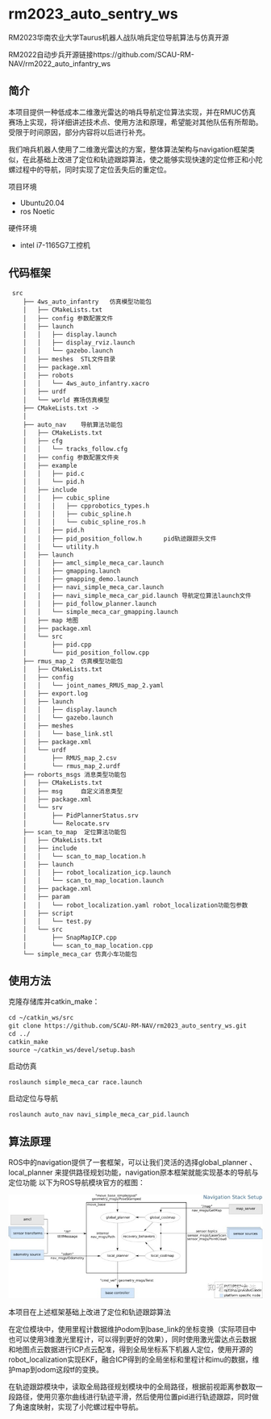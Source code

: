 # rm2023_auto_sentry_ws
 RM2023华南农业大学Taurus机器人战队哨兵定位导航算法与仿真开源

RM2022自动步兵开源链接https://github.com/SCAU-RM-NAV/rm2022_auto_infantry_ws

## 简介
本项目提供一种低成本二维激光雷达的哨兵导航定位算法实现，并在RMUC仿真赛场上实现，将详细讲述技术点、使用方法和原理，希望能对其他队伍有所帮助。受限于时间原因，部分内容将以后进行补充。

我们哨兵机器人使用了二维激光雷达的方案，整体算法架构与navigation框架类似，在此基础上改进了定位和轨迹跟踪算法，使之能够实现快速的定位修正和小陀螺过程中的导航，同时实现了定位丢失后的重定位。

项目环境
* Ubuntu20.04
* ros Noetic

硬件环境
* intel i7-1165G7工控机

## 代码框架
```
 src
    ├── 4ws_auto_infantry   仿真模型功能包
    │   ├── CMakeLists.txt
    │   ├── config 参数配置文件
    │   ├── launch
    │   │   ├── display.launch
    │   │   ├── display_rviz.launch
    │   │   └── gazebo.launch
    │   ├── meshes  STL文件目录
    │   ├── package.xml
    │   ├── robots
    │   │   └── 4ws_auto_infantry.xacro
    │   ├── urdf
    │   └── world 赛场仿真模型
    ├── CMakeLists.txt -> 
    │
    ├── auto_nav    导航算法功能包
    │   ├── CMakeLists.txt
    │   ├── cfg
    │   │   └── tracks_follow.cfg
    │   ├── config 参数配置文件夹
    │   ├── example
    │   │   ├── pid.c
    │   │   └── pid.h
    │   ├── include
    │   │   ├── cubic_spline
    │   │   │   ├── cpprobotics_types.h
    │   │   │   ├── cubic_spline.h
    │   │   │   └── cubic_spline_ros.h
    │   │   ├── pid.h
    │   │   ├── pid_position_follow.h      pid轨迹跟踪头文件
    │   │   └── utility.h
    │   ├── launch
    │   │   ├── amcl_simple_meca_car.launch
    │   │   ├── gmapping.launch
    │   │   ├── gmapping_demo.launch
    │   │   ├── navi_simple_meca_car.launch
    │   │   ├── navi_simple_meca_car_pid.launch 导航定位算法launch文件
    │   │   ├── pid_follow_planner.launch
    │   │   └── simple_meca_car_gmapping.launch
    │   ├── map 地图
    │   ├── package.xml
    │   └── src
    │       ├── pid.cpp
    │       └── pid_position_follow.cpp
    ├── rmus_map_2  仿真模型功能包
    │   ├── CMakeLists.txt
    │   ├── config
    │   │   └── joint_names_RMUS_map_2.yaml
    │   ├── export.log
    │   ├── launch
    │   │   ├── display.launch
    │   │   └── gazebo.launch
    │   ├── meshes
    │   │   └── base_link.stl
    │   ├── package.xml
    │   └── urdf
    │       ├── RMUS_map_2.csv
    │       └── rmus_map_2.urdf
    ├── roborts_msgs 消息类型功能包
    │   ├── CMakeLists.txt
    │   ├── msg     自定义消息类型
    │   ├── package.xml
    │   └── srv
    │       ├── PidPlannerStatus.srv
    │       └── Relocate.srv
    ├── scan_to_map  定位算法功能包
    │   ├── CMakeLists.txt
    │   ├── include
    │   │   └── scan_to_map_location.h
    │   ├── launch
    │   │   ├── robot_localization_icp.launch
    │   │   └── scan_to_map_location.launch 
    │   ├── package.xml
    │   ├── param
    │   │   └── robot_localization.yaml robot_localization功能包参数
    │   ├── script
    │   │   └── test.py
    │   └── src
    │       ├── SnapMapICP.cpp
    │       └── scan_to_map_location.cpp
    └── simple_meca_car 仿真小车功能包

```
## 使用方法
克隆存储库并catkin_make：
```
cd ~/catkin_ws/src
git clone https://github.com/SCAU-RM-NAV/rm2023_auto_sentry_ws.git
cd ../
catkin_make
source ~/catkin_ws/devel/setup.bash
```
启动仿真
```
roslaunch simple_meca_car race.launch 
```
启动定位与导航
```
roslaunch auto_nav navi_simple_meca_car_pid.launch 
```

## 算法原理

ROS中的navigation提供了一套框架，可以让我们灵活的选择global_planner 、local_planner 来提供路径规划功能，navigation原本框架就能实现基本的导航与定位功能
以下为ROS导航模块官方的框图：

![ROS导航模块官方的框图](assets/navigation.jpg "Magic Gardens")

本项目在上述框架基础上改进了定位和轨迹跟踪算法

在定位模块中，使用里程计数据维护odom到base_link的坐标变换（实际项目中也可以使用3维激光里程计，可以得到更好的效果），同时使用激光雷达点云数据和地图点云数据进行ICP点云配准，得到全局坐标系下机器人定位，使用开源的robot_localization实现EKF，融合ICP得到的全局坐标和里程计和imu的数据，维护map到odom这段tf的变换。

在轨迹跟踪模块中，读取全局路径规划模块中的全局路径，根据前视距离参数取一段路径，使用贝塞尔曲线进行轨迹平滑，然后使用位置pid进行轨迹跟踪，同时做了角速度映射，实现了小陀螺过程中导航。